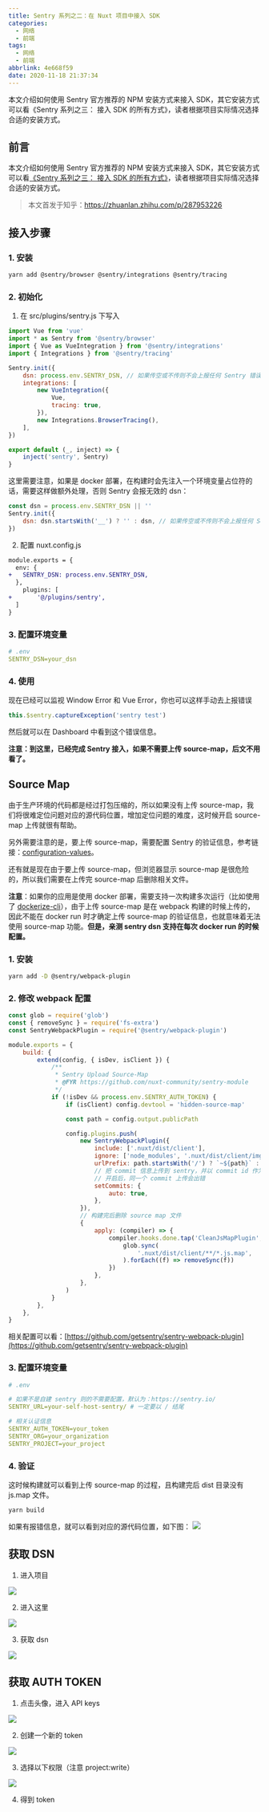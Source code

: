 ```yaml
---
title: Sentry 系列之二：在 Nuxt 项目中接入 SDK
categories:
  - 网络
  - 前端
tags:
  - 网络
  - 前端
abbrlink: 4e668f59
date: 2020-11-18 21:37:34
---
```


<div class="excerpt">
    本文介绍如何使用 Sentry 官方推荐的 NPM 安装方式来接入 SDK，其它安装方式可以看《Sentry 系列之三： 接入 SDK 的所有方式》，读者根据项目实际情况选择合适的安装方式。
</div>

<!-- more -->

## 前言

本文介绍如何使用 Sentry 官方推荐的 NPM 安装方式来接入 SDK，其它安装方式可以看[《Sentry 系列之三： 接入 SDK 的所有方式》](https://deepexi.yuque.com/docs/share/b1cc1ad8-1a71-4abf-b23d-79b6dc03b0a5)，读者根据项目实际情况选择合适的安装方式。

> 本文首发于知乎：https://zhuanlan.zhihu.com/p/287953226

## 接入步骤

### 1. 安装

```bash
yarn add @sentry/browser @sentry/integrations @sentry/tracing
```

### 2. 初始化

1. 在 src/plugins/sentry.js 下写入

```javascript
import Vue from 'vue'
import * as Sentry from '@sentry/browser'
import { Vue as VueIntegration } from '@sentry/integrations'
import { Integrations } from '@sentry/tracing'

Sentry.init({
    dsn: process.env.SENTRY_DSN, // 如果传空或不传则不会上报任何 Sentry 错误
    integrations: [
        new VueIntegration({
            Vue,
            tracing: true,
        }),
        new Integrations.BrowserTracing(),
    ],
})

export default (_, inject) => {
    inject('sentry', Sentry)
}
```

这里需要注意，如果是 docker 部署，在构建时会先注入一个环境变量占位符的话，需要这样做额外处理，否则 Sentry 会报无效的 dsn：

```javascript
const dsn = process.env.SENTRY_DSN || ''
Sentry.init({
    dsn: dsn.startsWith('__') ? '' : dsn, // 如果传空或不传则不会上报任何 Sentry 错误
})
```

2. 配置 nuxt.config.js

```diff
module.exports = {
  env: {
+  	SENTRY_DSN: process.env.SENTRY_DSN,
  },
	plugins: [
+		'@/plugins/sentry',
  ]
}
```

### 3. 配置环境变量

```yaml
# .env
SENTRY_DSN=your_dsn
```

### 4. 使用

现在已经可以监视 Window Error 和 Vue Error，你也可以这样手动去上报错误

```javascript
this.$sentry.captureException('sentry test')
```

然后就可以在 Dashboard 中看到这个错误信息。

**注意：到这里，已经完成 Sentry 接入，如果不需要上传 source-map，后文不用看了。**

## Source Map

由于生产环境的代码都是经过打包压缩的，所以如果没有上传 source-map，我们将很难定位问题对应的源代码位置，增加定位问题的难度，这时候开启 source-map 上传就很有帮助。

另外需要注意的是，要上传 source-map，需要配置 Sentry 的验证信息，参考链接：[configuration-values](https://docs.sentry.io/product/cli/configuration/#configuration-values)。

还有就是现在由于要上传 source-map，但浏览器显示 source-map 是很危险的，所以我们需要在上传完 source-map 后删除相关文件。

**注意**：如果你的应用是使用 docker 部署，需要支持一次构建多次运行（比如使用了 [dockerize-cli](https://github.com/FEMessage/dockerize-cli)），由于上传 source-map 是在 webpack 构建的时候上传的，因此不能在 docker run 时才确定上传 source-map 的验证信息，也就意味着无法使用 source-map 功能。**但是，亲测 sentry dsn 支持在每次 docker run 的时候配置。**

### 1. 安装

```bash
yarn add -D @sentry/webpack-plugin
```

### 2. 修改 webpack 配置

```javascript
const glob = require('glob')
const { removeSync } = require('fs-extra')
const SentryWebpackPlugin = require('@sentry/webpack-plugin')

module.exports = {
    build: {
        extend(config, { isDev, isClient }) {
            /**
             * Sentry Upload Source-Map
             * @FYR https://github.com/nuxt-community/sentry-module
             */
            if (!isDev && process.env.SENTRY_AUTH_TOKEN) {
                if (isClient) config.devtool = 'hidden-source-map'

                const path = config.output.publicPath

                config.plugins.push(
                    new SentryWebpackPlugin({
                        include: ['.nuxt/dist/client'],
                        ignore: ['node_modules', '.nuxt/dist/client/img'],
                        urlPrefix: path.startsWith('/') ? `~${path}` : path,
                        // 把 commit 信息上传到 sentry，并以 commit id 作为 release id
                        // 开启后，同一个 commit 上传会出错
                        setCommits: {
                            auto: true,
                        },
                    }),
                    // 构建完后删除 source map 文件
                    {
                        apply: (compiler) => {
                            compiler.hooks.done.tap('CleanJsMapPlugin', () => {
                                glob.sync(
                                    '.nuxt/dist/client/**/*.js.map',
                                ).forEach((f) => removeSync(f))
                            })
                        },
                    },
                )
            }
        },
    },
}
```

相关配置可以看：[https://github.com/getsentry/sentry-webpack-plugin](https://github.com/getsentry/sentry-webpack-plugin)

### 3. 配置环境变量

```yaml
# .env

# 如果不是自建 sentry 则的不需要配置，默认为：https://sentry.io/
SENTRY_URL=your-self-host-sentry/ # 一定要以 / 结尾

# 相关认证信息
SENTRY_AUTH_TOKEN=your_token
SENTRY_ORG=your_organization
SENTRY_PROJECT=your_project
```

### 4. 验证

这时候构建就可以看到上传 source-map 的过程，且构建完后 dist 目录没有 js.map 文件。

```bash
yarn build
```

如果有报错信息，就可以看到对应的源代码位置，如下图：
![](https://gd4ark-1258805822.cos.ap-guangzhou.myqcloud.com/images/20201118214440.png)

## 获取 DSN

1. 进入项目

![](https://gd4ark-1258805822.cos.ap-guangzhou.myqcloud.com/images/20201118214503.png)

2. 进入这里

![](https://gd4ark-1258805822.cos.ap-guangzhou.myqcloud.com/images/20201118214524.png)

3. 获取 dsn

![](https://gd4ark-1258805822.cos.ap-guangzhou.myqcloud.com/images/20201118214539.png)

## 获取 AUTH TOKEN

1. 点击头像，进入 API keys

![](https://gd4ark-1258805822.cos.ap-guangzhou.myqcloud.com/images/20201118214555.png)

2. 创建一个新的 token

![](https://gd4ark-1258805822.cos.ap-guangzhou.myqcloud.com/images/20201118214613.png)

3. 选择以下权限（注意 project:write）

![](https://gd4ark-1258805822.cos.ap-guangzhou.myqcloud.com/images/20201118214631.png)

4. 得到 token
